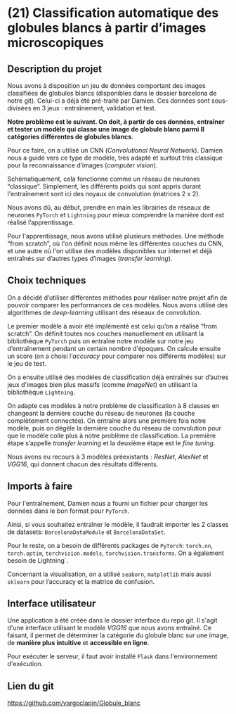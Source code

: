 # (21) Classification automatique des globules blancs à partir d’images microscopiques

## Description du projet

Nous avons à disposition un jeu de données comportant des images classifiées de globules blancs (disponibles dans le dossier barcelona de notre git). Celui-ci a déjà été pré-traité par Damien. Ces données sont sous-divisées en 3 jeux : entraînement, validation et test. 
  
__Notre problème est le suivant. On doit, à partir de ces données, entraîner et tester un modèle qui classe une image de globule blanc parmi 8 catégories différentes de globules blancs__.
  
Pour ce faire, on a utilisé un CNN (_Convolutional Neural Network_). Damien nous a guidé vers ce type de modèle, très adapté et surtout très classique pour la reconnaissance d’images (_computer vision_). 
  
Schématiquement, cela fonctionne comme un réseau de neurones “classique”. Simplement, les différents poids qui sont appris durant l'entraînement sont ici des noyaux de convolution (matrices 2 x 2).
  
Nous avons dû, au début, prendre en main les librairies de réseaux de neurones `PyTorch` et `Lightning` pour mieux comprendre la manière dont est réalisé l’apprentissage.
  
Pour l'apprentissage, nous avons utilisé plusieurs méthodes. Une méthode “from scratch”, où l'on définit nous même les différentes couches du CNN, et une autre où l'on utilise des modèles disponibles sur internet et déjà entraînés sur d’autres types d’images (_transfer learning_). 

## Choix techniques

On a décidé d’utiliser différentes méthodes pour réaliser notre projet afin de pouvoir comparer les performances de ces modèles. Nous avons utilisé des algorithmes de _deep-learning_ utilisant des réseaux de convolution.
  
Le premier modèle à avoir été implémenté est celui qu’on a réalisé “from scratch”. On définit toutes nos couches manuellement en utilisant la bibliothèque `PyTorch` puis on entraîne notre modèle sur notre jeu d’entraînement pendant un certain nombre d'époques.  On calcule ensuite un score (on a choisi l’_accuracy_ pour comparer nos différents modèles) sur le jeu de test.
  
On a ensuite utilisé des modèles de classification déjà entraînés sur d’autres jeux d'images bien plus massifs (comme _ImageNet_) en utilisant la bibliothèque `Lightning`.
  
On adapte ces modèles à notre problème de classification à 8 classes en changeant la dernière couche du réseau de neurones (la couche complètement connectée). On entraîne alors une première fois notre modèle, puis on dégèle la dernière couche du réseau de convolution pour que le modèle colle plus à notre problème de classification. La première étape s’appelle _transfer learning_ et la deuxième étape est le _fine tuning_.

Nous avons eu recours à 3 modèles préexistants : _ResNet_, _AlexNet_ et _VGG16_, qui donnent chacun des résultats différents.

## Imports à faire

Pour l'entraînement, Damien nous a fourni un fichier pour charger les données dans le bon format pour `PyTorch`.

Ainsi, si vous souhaitez entraîner le modèle, il faudrait importer les 2 classes de datasets: `BarcelonaDataModule` et `BarcelonaDataSet`.
  
Pour le reste, on a besoin de différents packages de `PyTorch`: `torch.nn`, `torch.optim`, `torchvision.models`, `torchvision.transforms`.
On a également besoin de Lightning`.

Concernant la visualisation, on a utilisé `seaborn`, `matplotlib` mais aussi `sklearn` pour l’accuracy et la matrice de confusion.

## Interface utilisateur

Une application à été créée dans le dossier interface du repo git. Il s'agit d'une interface utilisant le modèle _VGG16_ que nous avons entraîné. Ce faisant, il permet de déterminer la catégorie du globule blanc sur une image, de __manière plus intuitive__ et __accessible en ligne__.

Pour exécuter le serveur, il faut avoir installé `Flask`
dans l'environnement d'exécution.

## Lien du git
https://github.com/vargoclapin/Globule_blanc
